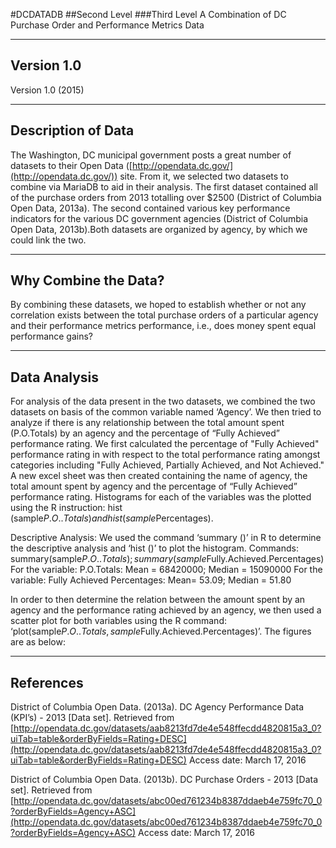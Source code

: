 #DCDATADB
##Second Level
###Third Level
A Combination of DC Purchase Order and Performance Metrics Data

-----------
Version 1.0
-----------

Version 1.0 (2015)


-------------------
Description of Data
-------------------
The Washington, DC municipal government posts a great number of datasets to their Open Data ([http://opendata.dc.gov/](http://opendata.dc.gov/)) site. From it, we selected two datasets to combine via MariaDB to aid in their analysis. The first dataset contained all of the purchase orders from 2013 totalling over $2500 (District of Columbia Open Data, 2013a). The second contained various key performance indicators for the various DC government agencies (District of Columbia Open Data, 2013b).Both datasets are organized by agency, by which we could link the two.

---------------------
Why Combine the Data?
---------------------
By combining these datasets, we hoped to establish whether or not any correlation exists between the total purchase orders of a particular agency and their performance metrics performance, i.e., does money spent equal performance gains?

-------------
Data Analysis
-------------
For analysis of the data present in the two datasets, we combined the two datasets on basis of the common variable named ‘Agency’. We then tried to analyze if there is any relationship between the total amount spent (P.O.Totals) by an agency and the percentage of “Fully Achieved” performance rating. We first calculated the percentage of "Fully Achieved" performance rating in with respect to the total performance rating amongst categories including "Fully Achieved, Partially Achieved, and Not Achieved." A new excel sheet was then created containing the name of agency, the total amount spent by agency and the percentage of “Fully Achieved” performance rating. Histograms for each of the variables was the plotted using the R instruction: hist (sample$P.O..Totals) and hist (sample$Percentages).
	
Descriptive Analysis: We used the command ‘summary ()’ in R to determine the descriptive analysis and ‘hist ()’ to plot the histogram.
Commands: summary(sample$P.O..Totals) ; summary(sample$Fully.Achieved.Percentages)
For the variable: P.O.Totals: Mean = 68420000; Median = 15090000
For the variable: Fully Achieved Percentages: Mean= 53.09; Median = 51.80

In order to then determine the relation between the amount spent by an agency and the performance rating achieved by an agency, we then used a scatter plot for both variables using the R command: ‘plot(sample$P.O..Totals, sample$Fully.Achieved.Percentages)’. The figures are as below:


----------
References
----------
District of Columbia Open Data. (2013a). DC Agency Performance Data (KPI’s) - 2013 [Data set]. Retrieved from [http://opendata.dc.gov/datasets/aab8213fd7de4e548ffecdd4820815a3_0?uiTab=table&orderByFields=Rating+DESC](http://opendata.dc.gov/datasets/aab8213fd7de4e548ffecdd4820815a3_0?uiTab=table&orderByFields=Rating+DESC) Access date: March 17, 2016

District of Columbia Open Data. (2013b). DC Purchase Orders - 2013 [Data set]. Retrieved from [http://opendata.dc.gov/datasets/abc00ed761234b8387ddaeb4e759fc70_0?orderByFields=Agency+ASC](http://opendata.dc.gov/datasets/abc00ed761234b8387ddaeb4e759fc70_0?orderByFields=Agency+ASC) Access date: March 17, 2016
